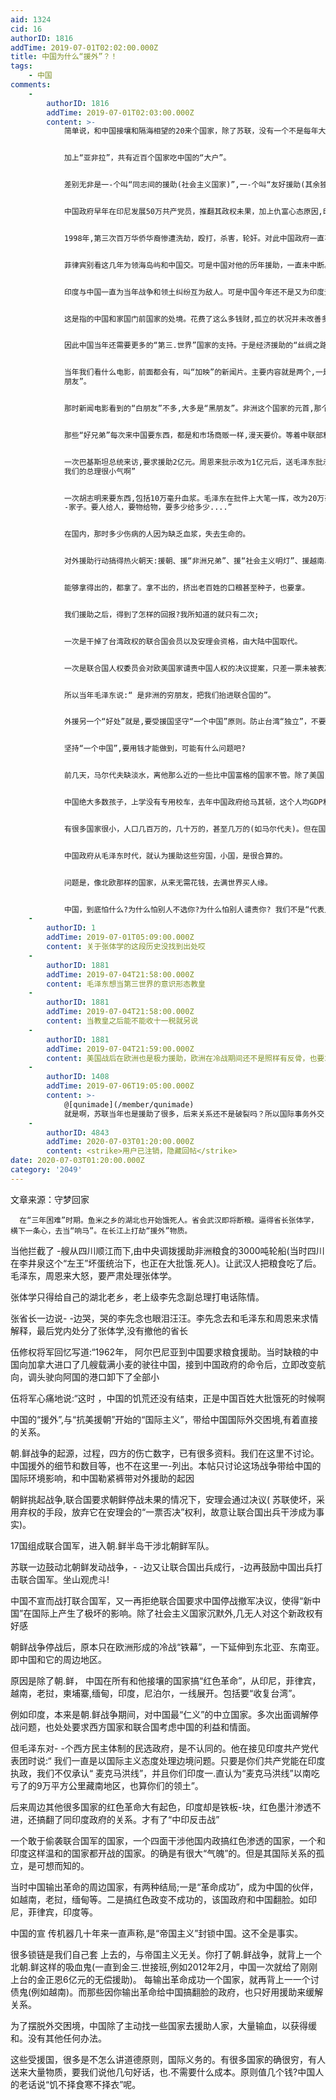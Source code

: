 ```yaml
---
aid: 1324
cid: 16
authorID: 1816
addTime: 2019-07-01T02:02:00.000Z
title: 中国为什么“援外”？！
tags:
    - 中国
comments:
    -
        authorID: 1816
        addTime: 2019-07-01T02:03:00.000Z
        content: >-
            简单说，和中国接壤和隔海相望的20来个国家，除了苏联，没有一个不是每年大量拿中国援助的，没有一个例外。就是中国的死敌印度，也一直在给。这些很多人是不知道的。


            加上“亚非拉”，共有近百个国家吃中国的“大户”。


            差别无非是一-个叫“同志间的援助(社会主义国家)”,一-个叫“友好援助(其余独.裁国家)


            中国政府早年在印尼发展50万共产党员，推翻其政权未果，加上仇富心态原因,印尼政府军警和市民，- - -共掀起三次反华暴乱。


            1998年,第三次百万华侨华裔惨遭洗劫，殴打，杀害，轮奸。对此中国政府一直不发表任何声音。并且在当年还由中国外长，带着一千万美元无偿援助亲自送上门。是不是有些心虚?


            菲律宾别看这几年为领海岛屿和中国交。可是中国对他的历年援助，一直未中断。


            印度与中国一直为当年战争和领土纠纷互为敌人。可是中国今年还不是又为印度无偿建立铁道学院，又是贷款给印度建高铁。


            这是指的中国和家国门前国家的处境。花费了这么多钱财,孤立的状况并未改善多少。东西只要少给一点，人家就马上不高兴，甚至翻脸。


            因此中国当年还需要更多的“第三.世界”国家的支持。于是经济援助的“丝绸之路”，就一直延伸到非洲。也包括欧洲的社会主义国家，只要是谁和苏联稍有裂隙，中国的金钱外交立马就贴了.上去。


            当年我们看什么电影，前面都会有，叫“加映”的新闻片。主要内容就是两个,一是国内棉 田丰收，工业超额完成任务。是国家领导人接见外国“
            朋友”。


            那时新闻电影看到的“白朋友”不多,大多是“黑朋友”。非洲这个国家的元首,那个国家的议长。其实都是来要东西的。


            那些“好兄弟”每次来中国要东西，都是和市场商贩一样,漫天要价。等着中联部和国务院就地还钱。


            一次巴基斯坦总统来访,要求援助2亿元。周恩来批示改为1亿元后，送毛泽东批示。毛泽东大笔-挥改为5亿元(那时的5亿元，顶现在的上千亿元)。第二天毛泽东接见巴基斯坦总统时，笑着说道:“
            我们的总理很小气啊”


            一次胡志明来要东西,包括10万毫升血浆。毛泽东在批件上大笔一挥，改为20万毫升。毛泽东对胡志明说:“我们是
            -家子。要人给人，要物给物，要多少给多少....”


            在国内，那时多少伤病的人因为缺乏血浆，失去生命的。


            对外援助行动搞得热火朝天:援朝、援“非洲兄弟”、援“社会主义明灯”、援越南、援助柬埔寨红色高棉。援钱财、援粮食、援焦煤、援武器、援拖拉机、援衣物、援医疗、援医药、援汽油、援人血、援建铁路、援建公路、援建大桥、援建纺织厂、援建化肥厂、援我们修路工人的生命..。.


            能够拿得出的，都拿了。拿不出的，挤出老百姓的口粮甚至种子，也要拿。


            我们援助之后，得到了怎样的回报?我所知道的就只有二次;


            一次是干掉了台湾政权的联合国会员以及安理会资格，由大陆中国取代。


            一次是联合国人权委员会对欧美国家谴责中国人权的决议提案，只差一票未被表决通过。这些都是那些几十年来受到中国援助的受援国，给的面子。


            所以当年毛泽东说:“ 是非洲的穷朋友，把我们抬进联合国的”。


            外援另一个“好处”就是,要受援国坚守“一个中国”原则。防止台湾“独立”，不要和他们“建交”，或者防止台湾到国际组织上要座位。


            坚持“一个中国”,要用钱才能做到，可能有什么问题吧?


            前几天，马尔代夫缺淡水，离他那么近的一些比中国富格的国家不管。除了美国，就是中国政府用飞机-趟一趟的去送水。可中国西部地区有多少人缺水竭呢?


            中国绝大多数孩子，上学没有专用校车，去年中国政府给马其顿，这个人均GDP和生活水平都高于中国的国家。赠送校车。


            有很多国家很小，人口几百万的，几十万的，甚至几万的(如马尔代夫)。但在国际事务上，也有一票的投票表决权。你几亿人，十几亿人的大国，也就是一票。在国际事务的表决上不会说，你人口多，算你两票，三票的。


            中国政府从毛泽东时代，就认为援助这些穷国，小国，是很合算的。


            问题是，像北欧那样的国家，从来无需花钱，去满世界买人缘。


            中国，到底怕什么?为什么怕别人不选你?为什么怕别人谴责你? 我们不是“代表人民最根本利益，最先进文化，最先进生产力"吗?
    -
        authorID: 1
        addTime: 2019-07-01T05:09:00.000Z
        content: 关于张体学的这段历史没找到出处哎
    -
        authorID: 1881
        addTime: 2019-07-04T21:58:00.000Z
        content: 毛泽东想当第三世界的意识形态教皇
    -
        authorID: 1881
        addTime: 2019-07-04T21:58:00.000Z
        content: 当教皇之后能不能收十一税就另说
    -
        authorID: 1881
        addTime: 2019-07-04T21:59:00.000Z
        content: 美国战后在欧洲也是极力援助，欧洲在冷战期间还不是照样有反骨，也要求自己的独立性。
    -
        authorID: 1408
        addTime: 2019-07-06T19:05:00.000Z
        content: >-
            @[qunimade](/member/qunimade)
            就是啊，苏联当年也是援助了很多，后来关系还不是破裂吗？所以国际事务外交关系本质是一样的
    -
        authorID: 4843
        addTime: 2020-07-03T01:20:00.000Z
        content: <strike>用户已注销，隐藏回帖</strike>
date: 2020-07-03T01:20:00.000Z
category: '2049'
---
```


文章来源：守梦回家

      在“三年困难”时期。鱼米之乡的湖北也开始饿死人。省会武汉即将断粮。逼得省长张体学，横下一条心，去当“响马”。在长江上打劫“援外”物质。
    

当他拦截了 -艘从四川顺江而下,由中央调拨援助非洲粮食的3000吨轮船(当时四川在李井泉这个“左王”坏蛋统治下，也正在大批饿.死人)。让武汉人把粮食吃了后。毛泽东，周恩来大怒，要严肃处理张体学。

张体学只得给自己的湖北老乡，老上级李先念副总理打电话陈情。

张省长一边说- -边哭，哭的李先念也眼泪汪汪。李先念去和毛泽东和周恩来求情解释，最后党内处分了张体学,没有撤他的省长

伍修权将军回忆写道:“1962年， 阿尔巴尼亚到中国要求粮食援助。当时缺粮的中国向加拿大进口了几艘载满小麦的驶往中国，接到中国政府的命令后，立即改变航向，调头驶向阿国的港口卸下了全部小

伍将军心痛地说:“这时 ，中国的饥荒还没有结束，正是中国百姓大批饿死的时候啊

中国的“援外”,与“抗美援朝”开始的“国际主义”，带给中国国际外交困境,有着直接的关系。

朝.鲜战争的起源，过程，四方的伤亡数字，已有很多资料。我们在这里不讨论。中国援外的细节和数目等，也不在这里一-列出。本帖只讨论这场战争带给中国的国际环境影响，和中国勒紧裤带对外援助的起因

朝鲜挑起战争,联合国要求朝鲜停战未果的情况下，安理会通过决议( 苏联使坏，采用弃权的手段，放弃它在安理会的“一票否决”权利，故意让联合国出兵干涉成为事实)。

17国组成联合国军，进入朝.鲜半岛干涉北朝鲜军队。

苏联一边鼓动北朝鲜发动战争，- -边又让联合国出兵成行，-边再鼓励中国出兵打击联合国军。坐山观虎斗!

中国不宣而战打联合国军，又一再拒绝联合国要求中国停战撤军决议，使得“新中国”在国际上产生了极坏的影响。除了社会主义国家沉默外,几无人对这个新政权有好感

朝鲜战争停战后，原本只在欧洲形成的冷战“铁幕”，一下延伸到东北亚、东南亚。即中国和它的周边地区。

原因是除了朝.鲜， 中国在所有和他接壤的国家搞“红色革命”，从印尼，菲律宾，越南，老挝，柬埔寨,缅甸，印度，尼泊尔，一线展开。包括要“收复台湾”。

例如印度，本来是朝.鲜战争期间，对中国最“仁义”的中立国家。多次出面调解停战问题，也处处要求西方国家和联合国考虑中国的利益和情面。

但毛泽东对- -个西方民主体制的民选政府，是不认同的。他在接见印度共产党代表团时说:“ 我们一直是以国际主义态度处理边境问题。只要是你们共产党能在印度执政，我们不仅承认“ 麦克马洪线”，并且你们印度一.直认为“麦克马洪线”以南吃亏了的9万平方公里藏南地区，也算你们的领土”。

后来周边其他很多国家的红色革命大有起色，印度却是铁板-块，红色墨汁渗透不进，还搞翻了同印度政府的关系。才有了“中印反击战”

一个敢于偷袭联合国军的国家，一个四面干涉他国内政搞红色渗透的国家，一个和印度这样温和的国家都开战的国家。的确是有很大“气魄”的。但是其国际关系的孤立，是可想而知的。

当时中国输出革命的周边国家，有两种结局;一是“革命成功”，成为中国的伙伴，如越南，老挝，缅甸等。二是搞红色政变不成功的，该国政府和中国翻脸。如印尼，菲律宾，印度等。

中国的宣 传机器几十年来一直声称,是“帝国主义”封锁中国。这不全是事实。

很多锁链是我们自己套 上去的，与帝国主义无关。你打了朝.鲜战争，就背上一个北朝.鲜这样的吸血鬼(一直到金三.世接班,例如2012年2月，中国一次就给了刚刚上台的金正恩6亿元的无偿援助)。 每输出革命成功一个国家，就再背上一一个讨债鬼(例如越南)。而那些因你输出革命给中国搞翻脸的政府，也只好用援助来缓解关系。

为了摆脱外交困境，中国除了主动找一些国家去援助人家，大量输血，以获得缓和。没有其他任何办法。

这些受援国，很多是不怎么讲道德原则，国际义务的。有很多国家的确很穷，有人送来大量物质，要我们说他几句好话，也.不需要什么成本。原则值几个钱?中国人的老话说“饥不择食寒不择衣”呢。
